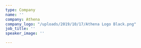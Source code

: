 ```yaml
---
type: Company
name: ''
company: Athena
company_logo: "/uploads/2019/10/17/Athena Logo Black.png"
job_title: ''
speaker_image: ''

---
```

